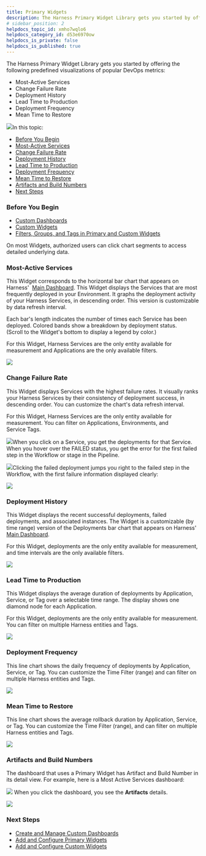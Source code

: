 ```yaml
---
title: Primary Widgets
description: The Harness Primary Widget Library gets you started by offering the following predefined visualizations of popular DevOps metrics --  Most-Active Services. Change Failure Rate. Deployment History. Lead…
# sidebar_position: 2
helpdocs_topic_id: xmho7wqlo6
helpdocs_category_id: d53e6970ow
helpdocs_is_private: false
helpdocs_is_published: true
---
```


The Harness Primary Widget Library gets you started by offering the following predefined visualizations of popular DevOps metrics:

* Most-Active Services
* Change Failure Rate
* Deployment History
* Lead Time to Production
* Deployment Frequency
* Mean Time to Restore

![](./static/primary-widgets-07.png)In this topic:

* [Before You Begin](primary-widgets.md#before-you-begin)
* [Most-Active Services](primary-widgets.md#most-active-services)
* [Change Failure Rate](primary-widgets.md#change-failure-rate)
* [Deployment History](primary-widgets.md#deployment-history)
* [Lead Time to Production](primary-widgets.md#lead-time-to-production)
* [Deployment Frequency](primary-widgets.md#deployment-frequency)
* [Mean Time to Restore](primary-widgets.md#mean-time-to-restore)
* [Artifacts and Build Numbers](primary-widgets.md#artifacts-and-build-numbers)
* [Next Steps](primary-widgets.md#next-steps)

### Before You Begin

* [Custom Dashboards](custom-dashboards.md)
* [Custom Widgets](custom-widgets.md)
* [Filters, Groups, and Tags in Primary and Custom Widgets](filters-groups-and-tags-in-custom-dashboard-widgets.md)

On most Widgets, authorized users can click chart segments to access detailed underlying data.

### Most-Active Services

This Widget corresponds to the horizontal bar chart that appears on Harness'  [Main Dashboard](https://docs.harness.io/article/xldc13iv1y-meet-harness#main_dashboard). This Widget displays the Services that are most frequently deployed in your Environment. It graphs the deployment activity of your Harness Services, in descending order. This version is customizable by data refresh interval.

Each bar's length indicates the number of times each Service has been deployed. Colored bands show a breakdown by deployment status. (Scroll to the Widget's bottom to display a legend by color.)

For this Widget, Harness Services are the only entity available for measurement and Applications are the only available filters.

![](./static/primary-widgets-08.png)

### Change Failure Rate

This Widget displays Services with the highest failure rates. It visually ranks your Harness Services by their consistency of deployment success, in descending order. You can customize the chart's data refresh interval.

For this Widget, Harness Services are the only entity available for measurement. You can filter on Applications, Environments, and Service Tags.

![](./static/primary-widgets-09.png)When you click on a Service, you get the deployments for that Service. When you hover over the FAILED status, you get the error for the first failed step in the Workflow or stage in the Pipeline.

![](./static/primary-widgets-10.png)Clicking the failed deployment jumps you right to the failed step in the Workflow, with the first failure information displayed clearly:

![](./static/primary-widgets-11.png)

### Deployment History

This Widget displays the recent successful deployments, failed deployments, and associated instances. The Widget is a customizable (by time range) version of the Deployments bar chart that appears on Harness' [Main Dashboard](https://docs.harness.io/article/xldc13iv1y-meet-harness#main_dashboard).

For this Widget, deployments are the only entity available for measurement, and time intervals are the only available filters.

![](./static/primary-widgets-12.png)

### Lead Time to Production

This Widget displays the average duration of deployments by Application, Service, or Tag over a selectable time range. The display shows one diamond node for each Application.

For this Widget, deployments are the only entity available for measurement. You can filter on multiple Harness entities and Tags.

![](./static/primary-widgets-13.png)

### Deployment Frequency

This line chart shows the daily frequency of deployments by Application, Service, or Tag. You can customize the Time Filter (range) and can filter on multiple Harness entities and Tags.

![](./static/primary-widgets-14.png)

### Mean Time to Restore

This line chart shows the average rollback duration by Application, Service, or Tag. You can customize the Time Filter (range), and can filter on multiple Harness entities and Tags.

![](./static/primary-widgets-15.png)

### Artifacts and Build Numbers

The dashboard that uses a Primary Widget has Artifact and Build Number in its detail view. For example, here is a Most Active Services dashboard:

![](./static/primary-widgets-16.png) When you click the dashboard, you see the **Artifacts** details.

![](./static/primary-widgets-17.png)

### Next Steps

* [Create and Manage Custom Dashboards](create-and-manage-dashboards.md)
* [Add and Configure Primary Widgets](add-and-configure-primary-widgets.md)
* [Add and Configure Custom Widgets](configure-custom-widgets.md)

